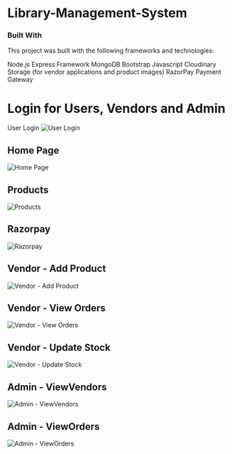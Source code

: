 # Library-Management-System

### Built With
This project was built with the following frameworks and technologies:

Node.js
Express Framework
MongoDB
Bootstrap
Javascript
Cloudinary Storage (for vendor applications and product images)
RazorPay Payment Gateway

# Login for Users, Vendors and Admin
 User Login
 ![User Login](https://github.com/ChetanChaudhary6/Library-Management-System/assets/93438802/9df0bd3f-ad30-4095-9fed-f1f27ba37422)
 
## Home Page
![Home Page](https://github.com/ChetanChaudhary6/Library-Management-System/assets/93438802/8f5783bb-024d-48bb-96c2-41676e8496f5)

## Products
![Products](https://github.com/ChetanChaudhary6/Library-Management-System/assets/93438802/0701e6bf-e30e-43c5-b60c-4a3d7441454d)

## Razorpay
![Razorpay](https://github.com/ChetanChaudhary6/Library-Management-System/assets/93438802/f3fc7321-cacd-4e8d-b570-c5ffd301f152)

## Vendor - Add Product
![Vendor - Add Product](https://github.com/ChetanChaudhary6/Library-Management-System/assets/93438802/ed2061cf-0de0-4fac-a818-4c2a1187721e)

## Vendor - View Orders
![Vendor - View Orders](https://github.com/ChetanChaudhary6/Library-Management-System/assets/93438802/ade1f0e0-461a-4fd0-8adc-9e16f99fb8e6)

## Vendor - Update Stock
![Vendor - Update Stock](https://github.com/ChetanChaudhary6/Library-Management-System/assets/93438802/a6c284db-a4f4-49c1-a695-3f8d096fa286)

## Admin - ViewVendors
![Admin - ViewVendors](https://github.com/ChetanChaudhary6/Library-Management-System/assets/93438802/12e3acd9-053e-4f61-a9e9-90d5449ce6ee)

## Admin - ViewOrders
![Admin - ViewOrders](https://github.com/ChetanChaudhary6/Library-Management-System/assets/93438802/1eaf04af-bcc2-4359-a7ce-d19ae02699f4)

